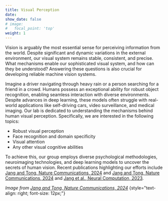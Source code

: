 ```yaml
---
title: Visual Perception
date: 
show_date: false
# image:
#   focal_point: 'top'
weight: 1
---
```


Vision is arguably the most essential sense for perceiving information from the world. Despite significant and dynamic variations in the external environment, our visual system remains stable, consistent, and precise. What mechanisms enable our sophisticated visual system, and how can they be understood? Answering these questions is also crucial for developing reliable machine vision systems.

<!--more-->

Imagine a driver navigating through heavy rain or a person searching for a friend in a crowd. Humans possess an exceptional ability for robust object recognition, enabling seamless interaction with diverse environments. Despite advances in deep learning, these models often struggle with real-world applications like self-driving cars, video surveillance, and medical imaging. Our lab is dedicated to understanding the mechanisms behind human visual perception. Specifically, we are interested in the following topics:

- Robust visual perception 
- Face recognition and domain specificity 
- Visual attention 
- Any other visual cognitive abilities

To achieve this, our group employs diverse psychological methodologies, neuroimaging technologies, and deep learning models to uncover the secrets of human vision. Recent publications highlighting our efforts include [Jang and Tong, Nature Communications, 2024](https://www.nature.com/articles/s41467-024-45679-0) and [Jang and Tong, Nature Communications, 2024](publication/2024_jang_naturecommunications/) and [Jang et al., Neural Computation, 2023](https://doi.org/10.1162/neco_a_01621).

_Image from [Jang and Tong, Nature Communications, 2024](https://www.nature.com/articles/s41467-024-45679-0)_
{style="text-align: right; font-size: 12px;"}
